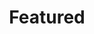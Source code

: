 ---
title: "Featured"
type: "homepage"
intro: >-
  I was honored to be invited to The Collaboration Chronicles Indonesia and Finland: 70 Years, 70 Stories.
description: >-
  The series, organized by the **Embassy of Finland in Jakarta (Indonesia)**, comprise 70 stories from individuals, companies, organization, and universities both in Indonesia and Finland, sharing unique experiences and **success stories over the last 70 years**. It was organized to celebrate the **70th anniversary** of Finnish-Indonesian diplomatic relations. 
---